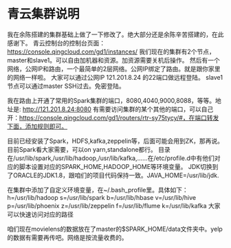 青云集群说明
=============================
我在余陈搭建的集群基础上做了一下修改了。绝大部分还是余陈辛苦搭建的，在此感谢下。
青云控制台的控制台页面：https://console.qingcloud.com/gd1/instances/
我们现在的集群有2个节点，master和slave1。可以自由加机器和资源。加资源需要关机后操作。
然后有一个网络，公网IP和路由，一个最简单的2层网络。公网IP绑定了路由。就是跟你家里的网络一样啦。
大家可以通过公网IP  121.201.8.24  的22端口做远程登陆。
slave1节点可以通过master SSH过去。免密登陆。

我在路由上开通了常用的Spark集群的端口，8080,4040,9000,8088，等等。地址是: http://121.201.8.24:8080
有需要访问集群的某个其他的端口，可以自己开：https://console.qingcloud.com/gd1/routers/rtr-sy75tycy/#，在端口转发下面，添加规则即可。

目前已经安装了Spark，HDFS,kafka,zeppelin等，后面可能会用到ZK，那再说。目前Spark看大家需要，可以on yarn,standalone都行。
目录在/usr/lib/spark,/usr/lib/hadoop,/usr/lib/kafka,......在/etc/profile.d中有他们对应的脚本设置对应的SPARK_HOME,HADOOP_HOME等环境变量。
JDK切换到了ORACLE的JDK1.8，跟咱们的项目代码保持一致。JAVA_HOME=/usr/lib/jdk.

在集群中添加了自定义环境变量，在~/.bash_profile里。具体如下：
h=/usr/lib/hadoop
s=/usr/lib/spark
b=/usr/lib/hbase
v=/usr/lib/hive
p=/usr/lib/phoenix
z=/usr/lib/zeppelin
f=/usr/lib/flume
k=/usr/lib/kafka
大家可以快速访问对应的路径

咱们现在movielens的数据放在了master的$SPARK_HOME/data文件夹中。yelp的数据有需要再传吧。网络是按流量收费的。

